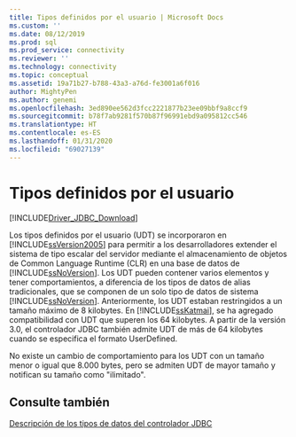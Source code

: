 ```yaml
---
title: Tipos definidos por el usuario | Microsoft Docs
ms.custom: ''
ms.date: 08/12/2019
ms.prod: sql
ms.prod_service: connectivity
ms.reviewer: ''
ms.technology: connectivity
ms.topic: conceptual
ms.assetid: 19a71b27-b788-43a3-a76d-fe3001a6f016
author: MightyPen
ms.author: genemi
ms.openlocfilehash: 3ed890ee562d3fcc2221877b23ee09bbf9a8ccf9
ms.sourcegitcommit: b78f7ab9281f570b87f96991ebd9a095812cc546
ms.translationtype: HT
ms.contentlocale: es-ES
ms.lasthandoff: 01/31/2020
ms.locfileid: "69027139"
---
```

# <a name="user-defined-types"></a>Tipos definidos por el usuario

[!INCLUDE[Driver_JDBC_Download](../../includes/driver_jdbc_download.md)]

Los tipos definidos por el usuario (UDT) se incorporaron en [!INCLUDE[ssVersion2005](../../includes/ssversion2005-md.md)] para permitir a los desarrolladores extender el sistema de tipo escalar del servidor mediante el almacenamiento de objetos de Common Language Runtime (CLR) en una base de datos de [!INCLUDE[ssNoVersion](../../includes/ssnoversion-md.md)]. Los UDT pueden contener varios elementos y tener comportamientos, a diferencia de los tipos de datos de alias tradicionales, que se componen de un solo tipo de datos de sistema [!INCLUDE[ssNoVersion](../../includes/ssnoversion-md.md)]. Anteriormente, los UDT estaban restringidos a un tamaño máximo de 8 kilobytes. En [!INCLUDE[ssKatmai](../../includes/sskatmai_md.md)], se ha agregado compatibilidad con UDT que superen los 64 kilobytes. A partir de la versión 3.0, el controlador JDBC también admite UDT de más de 64 kilobytes cuando se especifica el formato UserDefined.

No existe un cambio de comportamiento para los UDT con un tamaño menor o igual que 8.000 bytes, pero se admiten UDT de mayor tamaño y notifican su tamaño como "ilimitado".

## <a name="see-also"></a>Consulte también

[Descripción de los tipos de datos del controlador JDBC](../../connect/jdbc/understanding-the-jdbc-driver-data-types.md)
